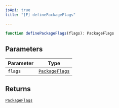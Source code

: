 ```yaml
---
jsApi: true
title: "[F] definePackageFlags"

---
```

```ts
function definePackageFlags(flags): PackageFlags
```

## Parameters

| Parameter | Type |
| ------ | ------ |
| `flags` | [`PackageFlags`](../interfaces/PackageFlags.md) |

## Returns

[`PackageFlags`](../interfaces/PackageFlags.md)
